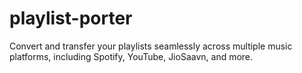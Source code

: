 # playlist-porter
Convert and transfer your playlists seamlessly across multiple music platforms, including Spotify, YouTube, JioSaavn, and more.

